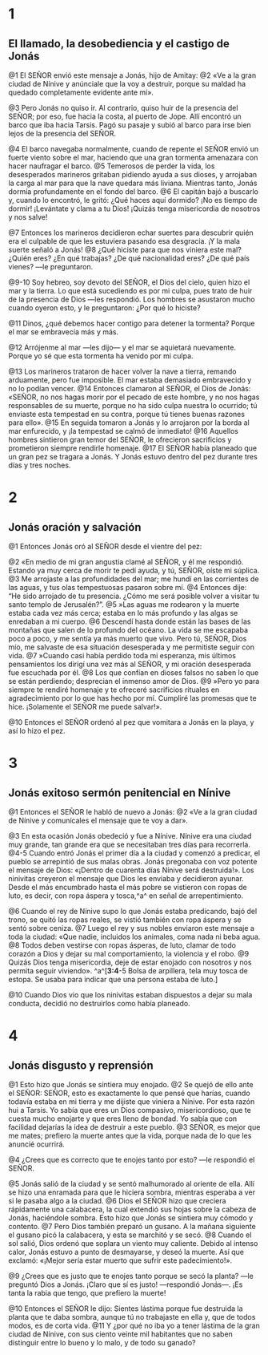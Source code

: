 # 1 
## El llamado, la desobediencia y el castigo de Jonás
@1 El SEÑOR envió este mensaje a Jonás, hijo de Amitay: @2 «Ve a la gran ciudad de Nínive y anúnciale que la voy a destruir, porque su maldad ha quedado completamente evidente ante mí».

@3 Pero Jonás no quiso ir. Al contrario, quiso huir de la presencia del SEÑOR; por eso, fue hacia la costa, al puerto de Jope. Allí encontró un barco que iba hacia Tarsis. Pagó su pasaje y subió al barco para irse bien lejos de la presencia del SEÑOR.

@4 El barco navegaba normalmente, cuando de repente el SEÑOR envió un fuerte viento sobre el mar, haciendo que una gran tormenta amenazara con hacer naufragar el barco. 
@5 Temerosos de perder la vida, los desesperados marineros gritaban pidiendo ayuda a sus dioses, y arrojaban la carga al mar para que la nave quedara más liviana. Mientras tanto, Jonás dormía profundamente en el fondo del barco. @6 El capitán bajó a buscarlo y, cuando lo encontró, le gritó: ¿Qué haces aquí dormido? ¡No es tiempo de dormir! ¡Levántate y clama a tu Dios! ¡Quizás tenga misericordia de nosotros y nos salve!

@7 Entonces los marineros decidieron echar suertes para descubrir quién era el culpable de que les estuviera pasando esa desgracia. ¡Y la mala suerte señaló a Jonás! @8 ¿Qué hiciste para que nos viniera este mal? ¿Quién eres? ¿En qué trabajas? ¿De qué nacionalidad eres? ¿De qué país vienes? —le preguntaron.

@9-10 Soy hebreo, soy devoto del SEÑOR, el Dios del cielo, quien hizo el mar y la tierra. Lo que está sucediendo es por mi culpa, pues trato de huir de la presencia de Dios —les respondió. Los hombres se asustaron mucho cuando oyeron esto, y le preguntaron: ¿Por qué lo hiciste?

@11 Dinos, ¿qué debemos hacer contigo para detener la tormenta? Porque el mar se embravecía más y más.

@12 Arrójenme al mar —les dijo— y el mar se aquietará nuevamente. Porque yo sé que esta tormenta ha venido por mi culpa.

@13 Los marineros trataron de hacer volver la nave a tierra, remando arduamente, pero fue imposible. El mar estaba demasiado embravecido y no lo podían vencer. 
@14 Entonces clamaron al SEÑOR, el Dios de Jonás: «SEÑOR, no nos hagas morir por el pecado de este hombre, y no nos hagas responsables de su muerte, porque no ha sido culpa nuestra lo ocurrido; tú enviaste esta tempestad en su contra, porque tú tienes buenas razones para ello». 
@15 En seguida tomaron a Jonás y lo arrojaron por la borda al mar enfurecido, y ¡la tempestad se calmó de inmediato! @16 Aquellos hombres sintieron gran temor del SEÑOR, le ofrecieron sacrificios y prometieron siempre rendirle homenaje. @17 El SEÑOR había planeado que un gran pez se tragara a Jonás. Y Jonás estuvo dentro del pez durante tres días y tres noches. 

# 2 
## Jonás oración y salvación
@1 Entonces Jonás oró al SEÑOR desde el vientre del pez:

@2 «En medio de mi gran angustia clamé al SEÑOR, y él me respondió. Estando ya muy cerca de morir te pedí ayuda, y tú, SEÑOR, oíste mi súplica. 
@3 Me arrojaste a las profundidades del mar; me hundí en las corrientes de las aguas, y tus olas tempestuosas pasaron sobre mí. 
@4 Entonces dije: “He sido arrojado de tu presencia. ¿Cómo me será posible volver a visitar tu santo templo de Jerusalén?”. @5 »Las aguas me rodearon y la muerte estaba cada vez más cerca; estaba en lo más profundo y las algas se enredaban a mi cuerpo. 
@6 Descendí hasta donde están las bases de las montañas que salen de lo profundo del océano. La vida se me escapaba poco a poco, y me sentía ya más muerto que vivo. Pero tú, SEÑOR, Dios mío, me salvaste de esa situación desesperada y me permitiste seguir con vida. @7 »Cuando casi había perdido toda mi esperanza, mis últimos pensamientos los dirigí una vez más al SEÑOR, y mi oración desesperada fue escuchada por él. 
@8 Los que confían en dioses falsos no saben lo que se están perdiendo; desprecian el inmenso amor de Dios. @9 »Pero yo para siempre te rendiré homenaje y te ofreceré sacrificios rituales en agradecimiento por lo que has hecho por mí. Cumpliré las promesas que te hice. ¡Solamente el SEÑOR me puede salvar!».

@10 Entonces el SEÑOR ordenó al pez que vomitara a Jonás en la playa, y así lo hizo el pez. 

# 3 
## Jonás exitoso sermón penitencial en Nínive
@1 Entonces el SEÑOR le habló de nuevo a Jonás: @2 «Ve a la gran ciudad de Nínive y comunícales el mensaje que te voy a dar».

@3 En esta ocasión Jonás obedeció y fue a Nínive. Nínive era una ciudad muy grande, tan grande era que se necesitaban tres días para recorrerla. @4-5 Cuando entró Jonás el primer día a la ciudad y comenzó a predicar, el pueblo se arrepintió de sus malas obras. Jonás pregonaba con voz potente el mensaje de Dios: «¡Dentro de cuarenta días Nínive será destruida!». Los ninivitas creyeron el mensaje que Dios les enviaba y decidieron ayunar. Desde el más encumbrado hasta el más pobre se vistieron con ropas de luto, es decir, con ropa áspera y tosca,^a^ en señal de arrepentimiento.

@6 Cuando el rey de Nínive supo lo que Jonás estaba predicando, bajó del trono, se quitó las ropas reales, se vistió también con ropa áspera y se sentó sobre ceniza. 
@7 Luego el rey y sus nobles enviaron este mensaje a toda la ciudad: «Que nadie, incluidos los animales, coma nada ni beba agua. 
@8 Todos deben vestirse con ropas ásperas, de luto, clamar de todo corazón a Dios y dejar su mal comportamiento, la violencia y el robo. 
@9 Quizás Dios tenga misericordia, deje de estar enojado con nosotros y nos permita seguir viviendo». 
^a^[**3:4**-5 Bolsa de arpillera, tela muy tosca de estopa. Se usaba para indicar que una persona estaba de luto.]

@10 Cuando Dios vio que los ninivitas estaban dispuestos a dejar su mala conducta, decidió no destruirlos como había planeado. 

# 4 
## Jonás disgusto y reprensión
@1 Esto hizo que Jonás se sintiera muy enojado. 
@2 Se quejó de ello ante el SEÑOR: SEÑOR, esto es exactamente lo que pensé que harías, cuando todavía estaba en mi tierra y me dijiste que viniera a Nínive. Por esta razón hui a Tarsis. Yo sabía que eres un Dios compasivo, misericordioso, que te cuesta mucho enojarte y que eres lleno de bondad. Yo sabía que con facilidad dejarías la idea de destruir a este pueblo. 
@3 SEÑOR, es mejor que me mates; prefiero la muerte antes que la vida, porque nada de lo que les anuncié ocurrirá.

@4 ¿Crees que es correcto que te enojes tanto por esto? —le respondió el SEÑOR.

@5 Jonás salió de la ciudad y se sentó malhumorado al oriente de ella. Allí se hizo una enramada para que le hiciera sombra, mientras esperaba a ver si le pasaba algo a la ciudad. 
@6 Dios el SEÑOR hizo que creciera rápidamente una calabacera, la cual extendió sus hojas sobre la cabeza de Jonás, haciéndole sombra. Esto hizo que Jonás se sintiera muy cómodo y contento. @7 Pero Dios también preparó un gusano. A la mañana siguiente el gusano picó la calabacera, y esta se marchitó y se secó. 
@8 Cuando el sol salió, Dios ordenó que soplara un viento muy caliente. Debido al intenso calor, Jonás estuvo a punto de desmayarse, y deseó la muerte. Así que exclamó: «¡Mejor sería estar muerto que sufrir este padecimiento!».

@9 ¿Crees que es justo que te enojes tanto porque se secó la planta? —le preguntó Dios a Jonás. ¡Claro que sí es justo! —respondió Jonás—. ¡Es tanta la rabia que tengo, que prefiero la muerte!

@10 Entonces el SEÑOR le dijo: Sientes lástima porque fue destruida la planta que te daba sombra, aunque tú no trabajaste en ella y, que de todos modos, es de corta vida. 
@11 Y ¿por qué no iba yo a tener lástima de la gran ciudad de Nínive, con sus ciento veinte mil habitantes que no saben distinguir entre lo bueno y lo malo, y de todo su ganado?
